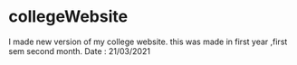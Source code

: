 # collegeWebsite
I made new version of my college website. 
this was made in first year ,first sem second month.
Date : 21/03/2021
